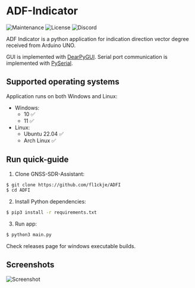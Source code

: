 # ADF-Indicator
![Maintenance](https://img.shields.io/badge/maintenance-stable-green.svg)
![License](https://img.shields.io/badge/license-MIT-blue.svg)
![Discord](https://img.shields.io/badge/chat-on_discord-%237289DA.svg)

ADF Indicator is a python application for indication direction vector degree received from Arduino UNO.

GUI is implemented with [DearPyGUI]. Serial port communication is implemented with [PySerial].

## Supported operating systems
Application runs on both Windows and Linux:
* Windows:
  - 10 :white_check_mark:
  - 11 :white_check_mark:
* Linux:
  - Ubuntu 22.04 :white_check_mark:
  - Arch Linux :white_check_mark:
 
## Run quick-guide
1. Clone GNSS-SDR-Assistant:
```sh
$ git clone https://github.com/fl1ckje/ADFI
$ cd ADFI
```
2. Install Python dependencies:
```sh
$ pip3 install -r requirements.txt
```
3. Run app:
```sh
$ python3 main.py
```

Check releases page for windows executable builds.

## Screenshots
![Screenshot](https://github.com/fl1ckje/ADFI/blob/master/docs/media/Screenshot.png)

[DearPyGUI]: https://github.com/hoffstadt/DearPyGui/
[PySerial]: https://github.com/pyserial/pyserial/
